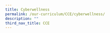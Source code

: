 ```yaml
---
title: Cyberwellness
permalink: /our-curriculum/CCE/cyberwellness/
description: ""
third_nav_title: CCE
---
```

